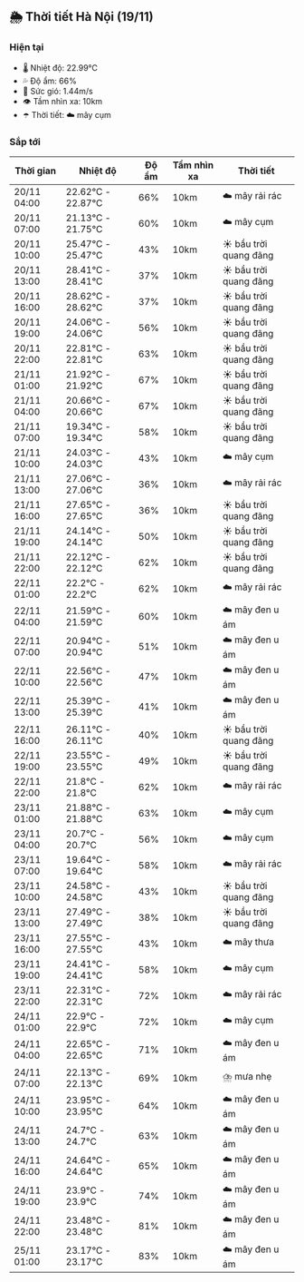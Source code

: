 ## 🌦️ Thời tiết Hà Nội (19/11)

### Hiện tại

- 🌡️ Nhiệt độ: 22.99℃
- 💦 Độ ẩm: 66%
- 💨 Sức gió: 1.44m/s
- 👁️ Tầm nhìn xa: 10km
- ☂️ Thời tiết: ☁️ mây cụm

### Sắp tới

| Thời gian | Nhiệt độ | Độ ẩm | Tầm nhìn xa | Thời tiết |
| --- | --- | --- | --- | --- |
| 20/11 04:00 | 22.62℃ - 22.87℃ | 66% | 10km | ☁️ mây rải rác |
| 20/11 07:00 | 21.13℃ - 21.75℃ | 60% | 10km | ☁️ mây cụm |
| 20/11 10:00 | 25.47℃ - 25.47℃ | 43% | 10km | ☀️ bầu trời quang đãng |
| 20/11 13:00 | 28.41℃ - 28.41℃ | 37% | 10km | ☀️ bầu trời quang đãng |
| 20/11 16:00 | 28.62℃ - 28.62℃ | 37% | 10km | ☀️ bầu trời quang đãng |
| 20/11 19:00 | 24.06℃ - 24.06℃ | 56% | 10km | ☀️ bầu trời quang đãng |
| 20/11 22:00 | 22.81℃ - 22.81℃ | 63% | 10km | ☀️ bầu trời quang đãng |
| 21/11 01:00 | 21.92℃ - 21.92℃ | 67% | 10km | ☀️ bầu trời quang đãng |
| 21/11 04:00 | 20.66℃ - 20.66℃ | 67% | 10km | ☀️ bầu trời quang đãng |
| 21/11 07:00 | 19.34℃ - 19.34℃ | 58% | 10km | ☀️ bầu trời quang đãng |
| 21/11 10:00 | 24.03℃ - 24.03℃ | 43% | 10km | ☁️ mây cụm |
| 21/11 13:00 | 27.06℃ - 27.06℃ | 36% | 10km | ☁️ mây rải rác |
| 21/11 16:00 | 27.65℃ - 27.65℃ | 36% | 10km | ☀️ bầu trời quang đãng |
| 21/11 19:00 | 24.14℃ - 24.14℃ | 50% | 10km | ☀️ bầu trời quang đãng |
| 21/11 22:00 | 22.12℃ - 22.12℃ | 62% | 10km | ☀️ bầu trời quang đãng |
| 22/11 01:00 | 22.2℃ - 22.2℃ | 62% | 10km | ☁️ mây rải rác |
| 22/11 04:00 | 21.59℃ - 21.59℃ | 60% | 10km | ☁️ mây đen u ám |
| 22/11 07:00 | 20.94℃ - 20.94℃ | 51% | 10km | ☁️ mây đen u ám |
| 22/11 10:00 | 22.56℃ - 22.56℃ | 47% | 10km | ☁️ mây đen u ám |
| 22/11 13:00 | 25.39℃ - 25.39℃ | 41% | 10km | ☁️ mây đen u ám |
| 22/11 16:00 | 26.11℃ - 26.11℃ | 40% | 10km | ☀️ bầu trời quang đãng |
| 22/11 19:00 | 23.55℃ - 23.55℃ | 49% | 10km | ☀️ bầu trời quang đãng |
| 22/11 22:00 | 21.8℃ - 21.8℃ | 62% | 10km | ☁️ mây rải rác |
| 23/11 01:00 | 21.88℃ - 21.88℃ | 63% | 10km | ☁️ mây cụm |
| 23/11 04:00 | 20.7℃ - 20.7℃ | 56% | 10km | ☁️ mây cụm |
| 23/11 07:00 | 19.64℃ - 19.64℃ | 58% | 10km | ☁️ mây rải rác |
| 23/11 10:00 | 24.58℃ - 24.58℃ | 43% | 10km | ☀️ bầu trời quang đãng |
| 23/11 13:00 | 27.49℃ - 27.49℃ | 38% | 10km | ☀️ bầu trời quang đãng |
| 23/11 16:00 | 27.55℃ - 27.55℃ | 43% | 10km | ☁️ mây thưa |
| 23/11 19:00 | 24.41℃ - 24.41℃ | 58% | 10km | ☁️ mây cụm |
| 23/11 22:00 | 22.31℃ - 22.31℃ | 72% | 10km | ☁️ mây rải rác |
| 24/11 01:00 | 22.9℃ - 22.9℃ | 72% | 10km | ☁️ mây cụm |
| 24/11 04:00 | 22.65℃ - 22.65℃ | 71% | 10km | ☁️ mây đen u ám |
| 24/11 07:00 | 22.13℃ - 22.13℃ | 69% | 10km | ⛈️ mưa nhẹ |
| 24/11 10:00 | 23.95℃ - 23.95℃ | 64% | 10km | ☁️ mây đen u ám |
| 24/11 13:00 | 24.7℃ - 24.7℃ | 63% | 10km | ☁️ mây đen u ám |
| 24/11 16:00 | 24.64℃ - 24.64℃ | 65% | 10km | ☁️ mây đen u ám |
| 24/11 19:00 | 23.9℃ - 23.9℃ | 74% | 10km | ☁️ mây đen u ám |
| 24/11 22:00 | 23.48℃ - 23.48℃ | 81% | 10km | ☁️ mây đen u ám |
| 25/11 01:00 | 23.17℃ - 23.17℃ | 83% | 10km | ☁️ mây đen u ám |
